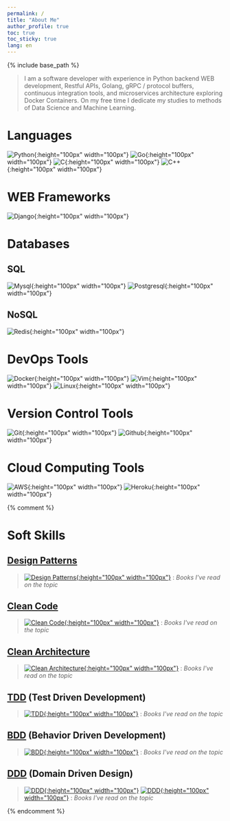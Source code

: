 ```yaml
---
permalink: /
title: "About Me"
author_profile: true
toc: true
toc_sticky: true
lang: en
---
```


{% include base_path %}

> I am a software developer with experience in Python backend WEB development, Restful APIs, Golang, gRPC / protocol buffers, continuous integration tools, and microservices architecture exploring Docker Containers. On my free time I dedicate my studies to methods of Data Science and Machine Learning.

# Languages

![Python]({{base_path}}/images/devicons/python/python-original.svg){:height="100px" width="100px"}
![Go]({{base_path}}/images/devicons/go/go-original.svg){:height="100px" width="100px"}
![C]({{base_path}}/images/devicons/c/c-original.svg){:height="100px" width="100px"}
![C++]({{base_path}}/images/devicons/cplusplus/cplusplus-original.svg){:height="100px" width="100px"}

# WEB Frameworks
![Django]({{base_path}}/images/devicons/django/django-original.svg){:height="100px" width="100px"}

# Databases

## SQL
![Mysql]({{base_path}}/images/devicons/mysql/mysql-original-wordmark.svg){:height="100px" width="100px"}
![Postgresql]({{base_path}}/images/devicons/postgresql/postgresql-original-wordmark.svg){:height="100px" width="100px"}

## NoSQL
![Redis]({{base_path}}/images/devicons/redis/redis-original-wordmark.svg){:height="100px" width="100px"}

# DevOps Tools
![Docker]({{base_path}}/images/devicons/docker/docker-original-wordmark.svg){:height="100px" width="100px"}
![Vim]({{base_path}}/images/devicons/vim/vim-original.svg){:height="100px" width="100px"}
![Linux]({{base_path}}/images/devicons/linux/linux-original.svg){:height="100px" width="100px"}

# Version Control Tools
![Git]({{base_path}}/images/devicons/git/git-original-wordmark.svg){:height="100px" width="100px"}
![Github]({{base_path}}/images/devicons/github/github-original-wordmark.svg){:height="100px" width="100px"}

# Cloud Computing Tools
![AWS]({{base_path}}/images/devicons/amazonwebservices/amazonwebservices-original-wordmark.svg){:height="100px" width="100px"}
![Heroku]({{base_path}}/images/devicons/heroku/heroku-original-wordmark.svg){:height="100px" width="100px"}

{% comment %}

# Soft Skills

## [Design Patterns]({{base_path}}/tags/#design-patterns)

> [![Design Patterns](https://refactoring.guru/images/patterns/book/web-cover-en.png){:height="100px" width="100px"}](https://refactoring.guru/design-patterns/book/)
: <i class="fa fa-book" ></i> _Books I've read on the topic_

## [Clean Code]({{base_path}}/tags/#clean-code)

> [![Clean Code](https://m.media-amazon.com/images/I/41SH-SvWPxL.jpg){:height="100px" width="100px"}](https://www.amazon.com.br/dp/B001GSTOAM/)
: <i class="fa fa-book" ></i> _Books I've read on the topic_

## [Clean Architecture]({{base_path}}/tags/#clean-architecture)

> [![Clean Architecture](https://m.media-amazon.com/images/I/411csr6Nn0L.jpg){:height="100px" width="100px"}](https://www.amazon.com.br/dp/B075LRM681/)
: <i class="fa fa-book" ></i> _Books I've read on the topic_

## [TDD]({{base_path}}/tags/#tdd) (Test Driven Development)

> [![TDD](https://images-na.ssl-images-amazon.com/images/I/41pO5GqNtzL.jpg){:height="100px" width="100px"}](https://www.amazon.com.br/dp/0321146530/)
: <i class="fa fa-book" ></i> _Books I've read on the topic_

## [BDD]({{base_path}}/tags/#bdd) (Behavior Driven Development)

> [![BDD](https://images-na.ssl-images-amazon.com/images/I/41RBIJYTR-L.jpg){:height="100px" width="100px"}](https://www.amazon.com.br/dp/161729165X)
: <i class="fa fa-book" ></i> _Books I've read on the topic_

## [DDD]({{base_path}}/tags/#ddd) (Domain Driven Design)

> [![DDD](https://m.media-amazon.com/images/I/51OWGtzQLLL.jpg){:height="100px" width="100px"}](https://www.amazon.com.br/dp/B00794TAUG/) [![DDD](https://m.media-amazon.com/images/I/51p16XLhuiL.jpg){:height="100px" width="100px"}](https://www.amazon.com.br/dp/B00BCLEBN8/)
: <i class="fa fa-book" ></i> _Books I've read on the topic_

{% endcomment %}
